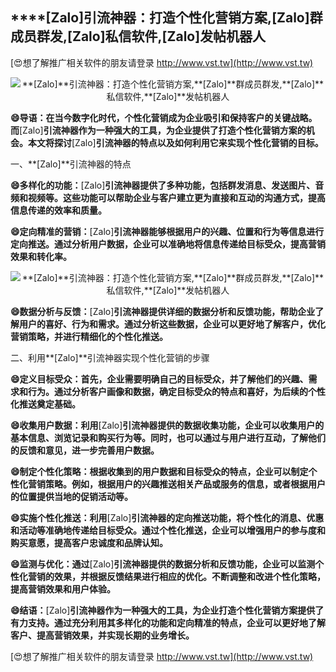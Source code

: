 ## ****[Zalo]**引流神器：打造个性化营销方案,**[Zalo]**群成员群发,**[Zalo]**私信软件,**[Zalo]**发帖机器人**

[😍想了解推广相关软件的朋友请登录 http://www.vst.tw](http://www.vst.tw)

 <center><img src="https://vst.tw/MP4/tuiguang/png/8.png" alt="**[Zalo]**引流神器：打造个性化营销方案,**[Zalo]**群成员群发,**[Zalo]**私信软件,**[Zalo]**发帖机器人"></center>

**😄导语：在当今数字化时代，个性化营销成为企业吸引和保持客户的关键战略。而**[Zalo]**引流神器作为一种强大的工具，为企业提供了打造个性化营销方案的机会。本文将探讨**[Zalo]**引流神器的特点以及如何利用它来实现个性化营销的目标。**

一、**[Zalo]**引流神器的特点

**😄多样化的功能：**[Zalo]**引流神器提供了多种功能，包括群发消息、发送图片、音频和视频等。这些功能可以帮助企业与客户建立更为直接和互动的沟通方式，提高信息传递的效率和质量。**

**😄定向精准的营销：**[Zalo]**引流神器能够根据用户的兴趣、位置和行为等信息进行定向推送。通过分析用户数据，企业可以准确地将信息传递给目标受众，提高营销效果和转化率。**

 <center><img src="https://vst.tw/MP4/tuiguang/png/2.png" alt="**[Zalo]**引流神器：打造个性化营销方案,**[Zalo]**群成员群发,**[Zalo]**私信软件,**[Zalo]**发帖机器人"></center>

**😄数据分析与反馈：**[Zalo]**引流神器提供详细的数据分析和反馈功能，帮助企业了解用户的喜好、行为和需求。通过分析这些数据，企业可以更好地了解客户，优化营销策略，并进行精细化的个性化推送。**

二、利用**[Zalo]**引流神器实现个性化营销的步骤

**😄定义目标受众：首先，企业需要明确自己的目标受众，并了解他们的兴趣、需求和行为。通过分析客户画像和数据，确定目标受众的特点和喜好，为后续的个性化推送奠定基础。**

**😄收集用户数据：利用**[Zalo]**引流神器提供的数据收集功能，企业可以收集用户的基本信息、浏览记录和购买行为等。同时，也可以通过与用户进行互动，了解他们的反馈和意见，进一步完善用户数据。**

**😄制定个性化策略：根据收集到的用户数据和目标受众的特点，企业可以制定个性化营销策略。例如，根据用户的兴趣推送相关产品或服务的信息，或者根据用户的位置提供当地的促销活动等。**

**😄实施个性化推送：利用**[Zalo]**引流神器的定向推送功能，将个性化的消息、优惠和活动等准确地传递给目标受众。通过个性化推送，企业可以增强用户的参与度和购买意愿，提高客户忠诚度和品牌认知。**

**😄监测与优化：通过**[Zalo]**引流神器提供的数据分析和反馈功能，企业可以监测个性化营销的效果，并根据反馈结果进行相应的优化。不断调整和改进个性化策略，提高营销效果和用户体验。**

**😄结语：**[Zalo]**引流神器作为一种强大的工具，为企业打造个性化营销方案提供了有力支持。通过充分利用其多样化的功能和定向精准的特点，企业可以更好地了解客户、提高营销效果，并实现长期的业务增长。**

[😍想了解推广相关软件的朋友请登录 http://www.vst.tw](http://www.vst.tw)



